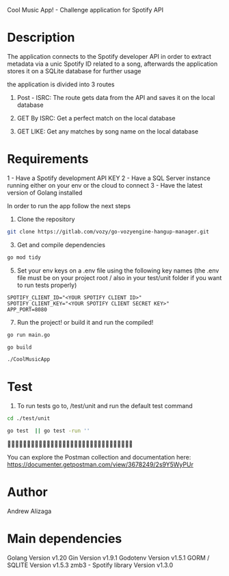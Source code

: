 Cool Music App! - Challenge application for Spotify API

# Description

The application connects to the Spotify developer API in order to extract metadata via a unic Spotify ID
related to a song, afterwards the application stores it on a SQLite database for further usage

the application is divided into 3 routes

1) Post - ISRC: The route gets data from the API and saves it on the local database

2) GET By ISRC: Get a perfect match on the local database

3) GET LIKE: Get any matches by song name on the local database



# Requirements 

1 - Have a Spotify development API KEY
2 - Have a SQL Server instance running either on your env or the cloud to connect
3 - Have the latest version of Golang installed
  
In order to run the app follow the next steps

1) Clone the repository
``` bash
git clone https://gitlab.com/vozy/go-vozyengine-hangup-manager.git
```


3) Get and compile dependencies
``` bash
go mod tidy
```

5) Set your env keys on a .env file using the following key names (the .env file must be on your project root / also in your test/unit folder if you want to run tests properly)

``` 
SPOTIFY_CLIENT_ID="<YOUR SPOTIFY CLIENT ID>"
SPOTIFY_CLIENT_KEY="<YOUR SPOTIFY CLIENT SECRET KEY>"
APP_PORT=8080
``` 

7) Run the project! or build it and run the compiled!

``` bash
go run main.go
```
``` bash
go build
```
``` bash 
./CoolMusicApp
```


# Test

1) To run tests go to, /test/unit and run the default test command
``` bash
cd ./test/unit
```

``` bash
go test  || go test -run ''
```


🔎🔎🔎🔎🔎🔎🔎🔎🔎🔎🔎🔎🔎🔎🔎🔎🔎🔎🔎🔎🔎🔎🔎🔎🔎🔎🔎🔎🔎🔎🔎🔎

You can explore the Postman collection and documentation here: https://documenter.getpostman.com/view/3678249/2s9Y5WyPUr

# Author

Andrew Alizaga

# Main dependencies 

Golang Version v1.20
Gin Version v1.9.1
Godotenv Version v1.5.1
GORM / SQLITE Version v1.5.3
zmb3 - Spotify library Version v1.3.0 

